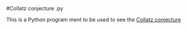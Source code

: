 #Collatz conjecture .py

This is a Python program ment to be used to see the <a href="https://en.wikipedia.org/wiki/Collatz_conjecture">Collatz conjecture</a><br/>

